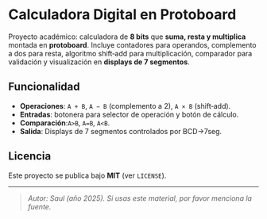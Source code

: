 # Calculadora Digital en Protoboard

Proyecto académico: calculadora de **8 bits** que **suma, resta y multiplica** montada en **protoboard**. Incluye contadores para operandos, complemento a dos para resta, algoritmo shift‑add para multiplicación, comparador para validación y visualización en **displays de 7 segmentos**.

##  Funcionalidad
- **Operaciones**: `A + B`, `A − B` (complemento a 2), `A × B` (shift‑add).
- **Entradas**: botonera para selector de operación y botón de cálculo.
- **Comparación**:`A>B`, `A=B`, `A<B`.
- **Salida**: Displays de 7 segmentos controlados por BCD→7seg.


##  Licencia
Este proyecto se publica bajo **MIT** (ver `LICENSE`).

---

> _Autor: Saul (año 2025). Si usas este material, por favor menciona la fuente._

